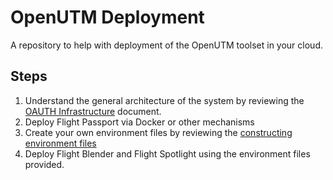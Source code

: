 # OpenUTM Deployment
A repository to help with deployment of the OpenUTM toolset in your cloud.

## Steps
1. Understand the general architecture of the system by reviewing the [OAUTH Infrastructure](oauth_infrastructure.md) document.
2. Deploy Flight Passport via Docker or other mechanisms
3. Create your own environment files by reviewing the [constructing environment files](constructing_environment_files.md)
4. Deploy Flight Blender and Flight Spotlight using the environment files provided. 
